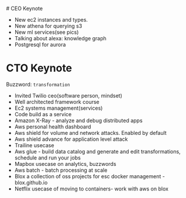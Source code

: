 ​# CEO Keynote

  - New ec2 instances and types.
  - New athena for querying s3
  - New ml services(see pics)
  - Talking about alexa: knowledge graph
  - Postgresql for aurora


# CTO Keynote

Buzzword: `transformation`

  - Invited Twilio ceo(software person, mindset)
  - Well architected framework course
  - Ec2 systems management(services)
  - Code build as a service
  - Amazon X-Ray - analyze and debug distributed apps
  - Aws personal health dashboard
  - Aws shield for volume and network attacks. Enabled by default
  - Aws shield advance for application level attack
  - Trailine usecase
  - Aws glue - build data catalog and generate and edit transformations, schedule and run your jobs
  - Mapbox usecase on analytics, buzzwords
  - Aws batch - batch processing at scale
  - Blox a collection of oss projects for esc docker management - blox.github.io
  - Netflix usecase of moving to containers- work with aws on blox
